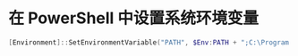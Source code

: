 # 在 PowerShell 中设置系统环境变量

```powershell
[Environment]::SetEnvironmentVariable("PATH", $Env:PATH + ";C:\Program Files\Scripts", [EnvironmentVariableTarget]::Machine)
```
